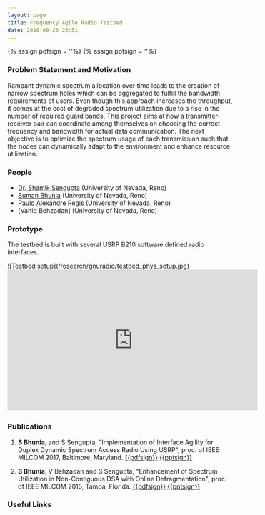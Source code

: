 ```yaml
---
layout: page
title: Frequency Agile Radio Testbed
date: 2016-09-26 23:51
---
```

{% assign pdfsign = '<i class="fa fa-file-pdf-o"></i>'%}
{% assign pptsign = '<i class="fa fa-file-powerpoint-o"></i>'%}


### Problem Statement and Motivation
Rampant dynamic spectrum allocation over time leads to the creation of narrow spectrum holes which can be aggregated to fulfill the bandwidth requirements of users. Even though this approach increases the throughput, it comes at the cost of degraded spectrum utilization due to a rise in the number of required guard bands. This project aims at how a transmitter- receiver pair can coordinate among themselves on choosing the correct frequency and bandwidth for actual data communication. The next objective is to optimize the spectrum usage of each transmission such that the nodes can dynamically adapt to the environment and enhance resource utilization.


### People
- [Dr. Shamik Sengupta](https://www.cse.unr.edu/~shamik/) (University of Nevada, Reno)
- [Suman Bhunia](http://www.sbhunia.me) (University of Nevada, Reno)
- [Paulo Alexandre Regis](http://www.pregis.me) (University of Nevada, Reno)
- [Vahid Behzadan] (University of Nevada, Reno)

### Prototype
The testbed is built with several USRP B210 software defined radio interfaces. 

<div class="row">
  <div class="col-md-6">
    ![Testbed setup](/research/gnuradio/testbed_phys_setup.jpg)
  </div>
</div>

<div class="row">
  <div class="col-md-6">
    <iframe width="560" height="315" src="https://www.youtube.com/embed/IDgFh6Ec3Cw" frameborder="0" allowfullscreen></iframe>
  </div>
</div>


### Publications

1. **S Bhunia**, and S Sengupta, "Implementation of Interface Agility for Duplex Dynamic Spectrum Access Radio Using USRP", proc. of IEEE MILCOM 2017, Baltimore, Maryland.  [{{pdfsign}}](manuscripts/milcom17.pdf)  [{{pptsign}}](manuscripts/milcom17.pptx)

1. **S Bhunia**, V Behzadan and S Sengupta, "Enhancement of Spectrum Utilization in Non-Contiguous DSA with Online Defragmentation", proc. of IEEE MILCOM 2015, Tampa, Florida.  [{{pdfsign}}](/publications/manuscripts/milcom15.pdf)  [{{pptsign}}](/Publications/manuscripts/milcom15.pptx)

### Useful Links
